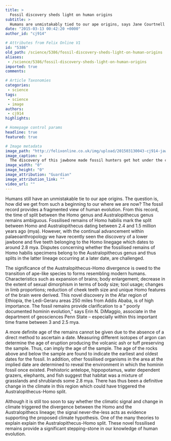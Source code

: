 ```yaml
---
title: >
  Fossil discovery sheds light on human origins
subtitle: >
  Humans are unmistakably tied to our ape origins, says Jane Courtnell
date: "2015-03-13 00:42:20 +0000"
author_id: "cj914"

# Attributes from Felix Online V1
id: "5386"
old_path: /science/5386/fossil-discovery-sheds-light-on-human-origins
aliases:
 - /science/5386/fossil-discovery-sheds-light-on-human-origins
imported: true
comments:

# Article Taxonomies
categories:
 - science
tags:
 - science
 - image
authors:
 - cj914
highlights:

# Homepage control params
headline: true
featured: true

# Image metadata
image_path: "http://felixonline.co.uk/img/upload/201503130043-cj914-jawbone---photoshopped-copy.jpg"
image_caption: >
  The discovery of this jawbone made fossil hunters get hot under the collar
image_width: "0"
image_height: "0"
image_attribution: "Guardian"
image_attribution_link: ""
video_url: ""
---
```


Humans still have an unmistakable tie to our ape origins. The question is, how did we get from such a beginning to our where we are now? The fossil record provides a fragmented view of human evolution. From this record, the time of split between the Homo genus and Australopithecus genus remains ambiguous. Fossilised remains of Homo habilis mark the split between Homo and Australopithecus dating between 2.4 and 1.5 million years ago (mya). However, with the continual advancement within palaeoanthropology we have recently seen the discovery of a lower jawbone and five teeth belonging to the Homo linegage which dates to around 2.8 mya. Disputes concerning whether the fossilised remains of Homo habilis specimens belong to the Australopithecus genus and thus splits in the latter lineage occurring at a later date, are challenged.

The significance of the Australopithecus-Homo divergence is owed to the transition of ape-like species to forms resembling modern humans. Characteristics such as expansion of brains; body enlargement; decrease in the extent of sexual dimorphism in terms of body size; tool usage; changes in limb proportions; reduction of cheek teeth size and unique Homo features of the brain were derived. This novel discovery in the Afar region of Ethiopia, the Ledi-Geraru areas 250 miles from Addis Ababa, is of high importance. The fossil remains provide clarification to a “ poorly documented hominin evolution,” says Erin N. DiMaggio, associate in the department of geosciences Penn State – especially within this important time frame between 3 and 2.5 mya.

A more definite age of the remains cannot be given due to the absence of a direct method to ascertain a date. Measuring different isotopes of argon can determine the age of eruption producing the volcanic ash or tuff preserving the sample. Thus, can imply the age of the sample. The age of the rocks above and below the sample are found to indicate the earliest and oldest dates for the fossil. In addition, other fossilised organisms in the area at the implied date are determined to reveal the environment in which the hominin fossil once existed. Prehistoric antelope, hippopotamus, water dependent grazers, elephants, and fish suggest that habitat was a mixture of grasslands and shrublands some 2.8 mya. There has thus been a definitive change in the climate in this region which could have triggered the Australopithecus-Homo split.

Although it is still too soon to say whether the climatic signal and change in climate triggered the divergence between the Homo and the Australopithecs lineage; the signal never-the-less acts as evidence supporting the proposed climate hypothesis. One of the many theories to explain explain the Australopithecus-Homo split. These novel fossilised remains provide a significant stepping-stone in our knowledge of human evolution.
